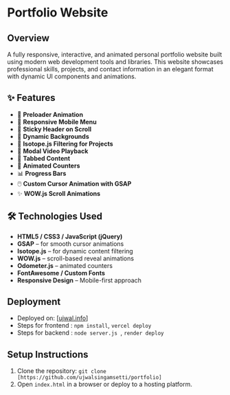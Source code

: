 # Portfolio Website
## Overview
A fully responsive, interactive, and animated personal portfolio website built using modern web development tools and libraries.
This website showcases professional skills, projects, and contact information in an elegant format with dynamic UI components and animations.

## ✨ Features

- 🔄 **Preloader Animation**
- 📱 **Responsive Mobile Menu**
- 📌 **Sticky Header on Scroll**
- 🎨 **Dynamic Backgrounds**
- 🧱 **Isotope.js Filtering for Projects**
- 🎥 **Modal Video Playback**
- 📑 **Tabbed Content**
- 🔢 **Animated Counters**
- 📊 **Progress Bars**
- 🖱️ **Custom Cursor Animation with GSAP**
- ✨ **WOW.js Scroll Animations**

## 🛠️ Technologies Used

- **HTML5 / CSS3 / JavaScript (jQuery)**
- **GSAP** – for smooth cursor animations
- **Isotope.js** – for dynamic content filtering
- **WOW.js** – scroll-based reveal animations
- **Odometer.js** – animated counters
- **FontAwesome / Custom Fonts**
- **Responsive Design** – Mobile-first approach

## Deployment
- Deployed on: [[ujwal.info](https://ujwal.info/)]
- Steps for frontend : `npm install`, `vercel deploy`
- Steps for backend : `node server.js `, `render deploy`

## Setup Instructions
1. Clone the repository: `git clone [https://github.com/ujwalsingamsetti/portfolio]`
2. Open `index.html` in a browser or deploy to a hosting platform.

